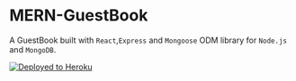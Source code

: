 # MERN-GuestBook

A GuestBook built with `React`,`Express` and `Mongoose` ODM library for `Node.js` and `MongoDB`.

[![Deployed to Heroku](https://www.herokucdn.com/deploy/button.png)](https://mern-guestbook.herokuapp.com/)

